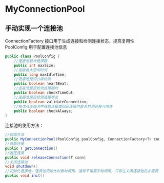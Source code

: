 # MyConnectionPool
## 手动实现一个连接池  
ConnectionFactory 接口用于生成连接和检测连接状态，提高复用性  
PoolConfig 用于配置连接池信息  
```java
public class PoolConfig {
    //连接池最大连接数
    public int maxSize;
    //连接最大空闲时间
    public long maxIdleTime;
    //连接池是否心跳检测
    public boolean heartBeat;
    //连接池是否检测连接超时
    public boolean checkTimeOut;
    //连接池是否检测连接状态
    public boolean validateConnection;
    //每次从连接池中获取连接或归还连接时是否检测连接可用性
    public boolean checkAlways;
}
```  
连接池的使用方法：  
```java
//构造方法
public MyConnectionPool(PoolConfig poolConfig, ConnectionFactory<T> connectionFactory)
//获取连接
public T getConnection()
//返还连接
public void releaseConnection(T conn)
//关闭连接池
void shutdown()
//初始化连接池，连接池初始化时自动调用，通常不需要手动调用，只有在关闭连接池后才需要使用
public void init()
```  
